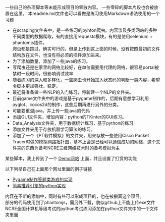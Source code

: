 一些自己的杂项脚本等未能形成项目的零散内容。
一些零碎的脚本片段也会被放置在这里。
本readme.md文件也可以看做是练习使用Markdown语法使用的一个习题

* 在scraping文件夹中，是一些练习的pyhton爬虫。内容涉及多类网站的多种不同类型的数据爬取，有的直接用requests模块，有的是使用selenium + phantomjs插件。<br />
爬虫都是跑过，确实可行的，但是上传到这上面的时候，没有按照最初的文件结构放在文件，也没有将必须的插件添加进来。<br />
* 为了添加数量，添加了一些java的练习。
* 写爬虫还是在家里的网络比较好，在单位需要用代理的网络，很容易portal被禁时一段时间，很影响调试效率
* 随着练习的深入和多样化，一些爬虫也开始加入状态码的判断一类内容，希望令脚本更加强壮、稳定。
* 最近将准备做一些NLP的入门练习，将新建一个NLP的文件夹。
* 目前game文件夹中的游戏是基于pygame制作的，后期有意想学习利用pyglot、cocos2d的制作，这些后期再进行另外的分类。
* 可能要重温java，并上传一些java的代码
* 添加GUI文件夹，增加内容：python的TKinter的GUI练习。
* Data_Analysis文件夹，用于数据统计练习，基于python的练习
* 添加文件夹用于存放机器学习算法的练习。
* 添加了一个《PT软件模拟》的文件夹，用来存放一些使用Cisco Packet Tracer时做的模拟网路拓扑图，基本上会是已经可以通信成功的网络，这个文件夹的东西为备考NCRE三级网络技术时的备考模拟为主

某些脚本，我上传到了一个 [Demo网站](http://www.demodashi.com/) 上面，并且设置了打赏的功能

以下列举自己在上面那个网址里面的例子链接
* [Pygame制作答题类游戏的实现](http://www.demodashi.com/demo/13495.html)
* [简易推荐引擎的python实现](http://www.demodashi.com/demo/12913.html)

内容在不断的添加中，同时有些可以形成项目的，也在被搬离这个项目。<br>
部分的代码使用到了phantomjs，需另外下载，貌似github上不能上传exe文件<br>
NCRE全国计算机等级考试的python考试练习添加在python文件夹中的一个文件夹里面<br>
